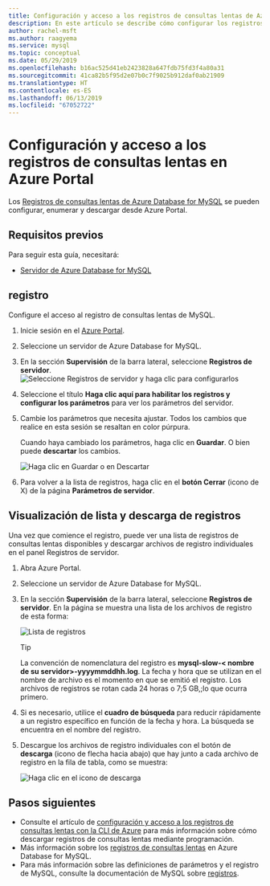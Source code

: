 ```yaml
---
title: Configuración y acceso a los registros de consultas lentas de Azure Database for MySQL en Azure Portal
description: En este artículo se describe cómo configurar los registros de consultas lentas de Azure Database for MySQL y acceder a ellos mediante Azure Portal.
author: rachel-msft
ms.author: raagyema
ms.service: mysql
ms.topic: conceptual
ms.date: 05/29/2019
ms.openlocfilehash: b16ac525d41eb2423828a647fdb75fd3f4a80a31
ms.sourcegitcommit: 41ca82b5f95d2e07b0c7f9025b912daf0ab21909
ms.translationtype: HT
ms.contentlocale: es-ES
ms.lasthandoff: 06/13/2019
ms.locfileid: "67052722"
---
```

# <a name="configure-and-access-slow-query-logs-in-the-azure-portal"></a>Configuración y acceso a los registros de consultas lentas en Azure Portal

Los [Registros de consultas lentas de Azure Database for MySQL](concepts-server-logs.md) se pueden configurar, enumerar y descargar desde Azure Portal.

## <a name="prerequisites"></a>Requisitos previos
Para seguir esta guía, necesitará:
- [Servidor de Azure Database for MySQL](quickstart-create-mysql-server-database-using-azure-portal.md)

## <a name="configure-logging"></a>registro
Configure el acceso al registro de consultas lentas de MySQL. 

1. Inicie sesión en el [Azure Portal](https://portal.azure.com/).

2. Seleccione un servidor de Azure Database for MySQL.

3. En la sección **Supervisión** de la barra lateral, seleccione **Registros de servidor**. 
   ![Seleccione Registros de servidor y haga clic para configurarlos](./media/howto-configure-server-logs-in-portal/1-select-server-logs-configure.png)

4. Seleccione el título **Haga clic aquí para habilitar los registros y configurar los parámetros** para ver los parámetros del servidor.

5. Cambie los parámetros que necesita ajustar. Todos los cambios que realice en esta sesión se resaltan en color púrpura. 

   Cuando haya cambiado los parámetros, haga clic en **Guardar**. O bien puede **descartar** los cambios.

   ![Haga clic en Guardar o en Descartar](./media/howto-configure-server-logs-in-portal/3-save-discard.png)

6. Para volver a la lista de registros, haga clic en el **botón Cerrar** (icono de X) de la página **Parámetros de servidor**.

## <a name="view-list-and-download-logs"></a>Visualización de lista y descarga de registros
Una vez que comience el registro, puede ver una lista de registros de consultas lentas disponibles y descargar archivos de registro individuales en el panel Registros de servidor.

1. Abra Azure Portal.

2. Seleccione un servidor de Azure Database for MySQL.

3. En la sección **Supervisión** de la barra lateral, seleccione **Registros de servidor**. En la página se muestra una lista de los archivos de registro de esta forma:

   ![Lista de registros](./media/howto-configure-server-logs-in-portal/4-server-logs-list.png)

   > [!TIP]
   > La convención de nomenclatura del registro es **mysql-slow-< nombre de su servidor>-yyyymmddhh.log**. La fecha y hora que se utilizan en el nombre de archivo es el momento en que se emitió el registro. Los archivos de registros se rotan cada 24 horas o 7;5 GB,;lo que ocurra primero.

4. Si es necesario, utilice el **cuadro de búsqueda** para reducir rápidamente a un registro específico en función de la fecha y hora. La búsqueda se encuentra en el nombre del registro.

5. Descargue los archivos de registro individuales con el botón de **descarga** (icono de flecha hacia abajo) que hay junto a cada archivo de registro en la fila de tabla, como se muestra:

   ![Haga clic en el icono de descarga](./media/howto-configure-server-logs-in-portal/5-download.png)

## <a name="next-steps"></a>Pasos siguientes
- Consulte el artículo de [configuración y acceso a los registros de consultas lentas con la CLI de Azure](howto-configure-server-logs-in-cli.md) para más información sobre cómo descargar registros de consultas lentas mediante programación.
- Más información sobre los [registros de consultas lentas](concepts-server-logs.md) en Azure Database for MySQL.
- Para más información sobre las definiciones de parámetros y el registro de MySQL, consulte la documentación de MySQL sobre [registros](https://dev.mysql.com/doc/refman/5.7/en/slow-query-log.html).